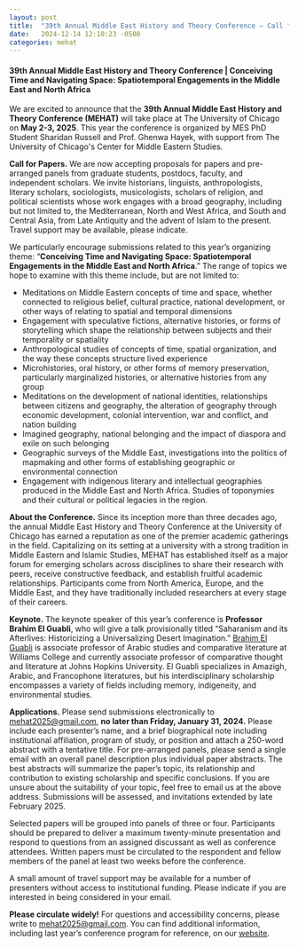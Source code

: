 ```yaml
---
layout: post
title:  "39th Annual Middle East History and Theory Conference — Call for Papers"
date:   2024-12-14 12:10:23 -0500
categories: mehat
---
```

<head>
  <meta property="og:image" content="https://theoknights.com/images/mehat logo.png" />
  <meta property="og:url" content="https://theoknights.com//mehat/2024/12/14/middle-east-history-and-theory-conference-2025-call-for-papers.html" />
  <meta property="og:type" content="post" />
  <meta property="og:title" content="39th Annual Middle East History and Theory Conference — Call for Papers"/>
  <meta property="og:description" content="We are excited to announce that the 39th Annual Middle East History and Theory Conference (MEHAT) will take place at The University of Chicago on May 2-3, 2025" />
</head>
<div class="frosted-pane">
<h4>39th Annual Middle East History and Theory Conference | Conceiving Time and Navigating Space: Spatiotemporal Engagements in the Middle East and North Africa</h4> 

<p>We are excited to announce that the <b>39th Annual Middle East History and Theory Conference (MEHAT)</b> will take place at The University of Chicago on <b>May 2-3, 2025</b>. This year the conference is organized by MES PhD Student Sharidan Russell and Prof. Ghenwa Hayek, with support from The University of Chicago's Center for Middle Eastern Studies.</p>

<p><b>Call for Papers.</b> We are now accepting proposals for papers and pre-arranged panels from graduate students, postdocs, faculty, and independent scholars. We invite historians, linguists, anthropologists, literary scholars, sociologists, musicologists, scholars of religion, and political scientists whose work engages with a broad geography, including but not limited to, the Mediterranean, North and West Africa, and South and Central Asia, from Late Antiquity and the advent of Islam to the present. Travel support may be available, please indicate.</p> 

<p>We particularly encourage submissions related to this year’s organizing theme: “<b>Conceiving Time and Navigating Space: Spatiotemporal Engagements in the Middle East and North Africa</b>.” The range of topics we hope to examine with this theme include, but are not limited to: 
<ul>
    <li>Meditations on Middle Eastern concepts of time and space, whether connected to religious belief, cultural practice, national development, or other ways of relating to spatial and temporal dimensions</li> 
    <li>Engagement with speculative fictions, alternative histories, or forms of storytelling which shape the relationship between subjects and their temporality or spatiality</li>
    <li>Anthropological studies of concepts of time, spatial organization, and the way these concepts structure lived experience</li>
    <li>Microhistories, oral history, or other forms of memory preservation, particularly  marginalized histories, or alternative histories from any group</li> 
    <li>Meditations on the development of national identities, relationships between citizens and geography, the alteration of geography through economic development, colonial intervention, war and conflict, and nation building</li>
    <li>Imagined geography, national belonging and the impact of diaspora and exile on such belonging</li>
    <li>Geographic surveys of the Middle East, investigations into the politics of mapmaking and other forms of establishing geographic or environmental connection</li>
    <li>Engagement with indigenous literary and intellectual geographies produced in the Middle East and North Africa. Studies of toponymies and their cultural or political legacies in the region.</li>
</ul>
</p>

<p><b>About the Conference.</b> Since its inception more than three decades ago, the annual Middle East History and Theory Conference at the University of Chicago has earned a reputation as one of the premier academic gatherings in the field. Capitalizing on its setting at a university with a strong tradition in Middle Eastern and Islamic Studies, MEHAT has established itself as a major forum for emerging scholars across disciplines to share their research with peers, receive constructive feedback, and establish fruitful academic relationships. Participants come from North America, Europe, and the Middle East, and they have traditionally included researchers at every stage of their careers.</p>

<p><b>Keynote.</b> The keynote speaker of this year’s conference is <b>Professor Brahim El Guabli</b>, who will give a talk provisionally titled “Saharanism and its Afterlives: Historicizing a Universalizing Desert Imagination.” <a href="https://compthoughtlit.jhu.edu/directory/brahim-el-guabli/">Brahim El Guabli</a> is associate professor of Arabic studies and comparative literature at Williams College and currently associate professor of comparative thought and literature at Johns Hopkins University. El Guabli specializes in Amazigh, Arabic, and Francophone literatures, but his interdisciplinary scholarship encompasses a variety of fields including memory, indigeneity, and environmental studies.</p> 

<p><b>Applications.</b> Please send submissions electronically to <a href="mailto:mehat2025@gmail.com">mehat2025@gmail.com</a>, <b>no later than Friday, January 31, 2024.</b> Please include each presenter’s name, and a brief biographical note including institutional affiliation, program of study, or position and attach a 250-word abstract with a tentative title. For pre-arranged panels, please send a single email with an overall panel description plus individual paper abstracts. The best abstracts will summarize the paper’s topic, its relationship and contribution to existing scholarship and specific conclusions. If you are unsure about the suitability of your topic, feel free to email us at the above address. Submissions will be assessed, and invitations extended by late February 2025.</p>

<p>Selected papers will be grouped into panels of three or four. Participants should be prepared to deliver a maximum twenty-minute presentation and respond to questions from an assigned discussant as well as conference attendees. Written papers must be circulated to the respondent and fellow members of the panel at least two weeks before the conference.</p> 

<p>A small amount of travel support may be available for a number of presenters without access to institutional funding. Please indicate if you are interested in being considered in your email.</p>

<p><b>Please circulate widely!</b> For questions and accessibility concerns, please write to <a href="mailto:mehat2025@gmail.com">mehat2025@gmail.com</a>. You can find additional information, including last year’s conference program for reference, on our <a href="https://theoknights.com/mehat/2024/03/30/MEHAT-conference-schedule.html">website</a>.</p> 
</div>